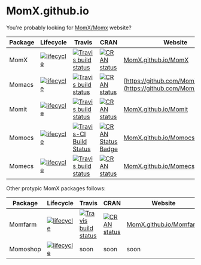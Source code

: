 # MomX.github.io

You're probably looking for [MomX/Momx](http://momx.github.io/MomX/) website?

Package     |  Lifecycle    |  Travis    |  CRAN      | Website
------------|---------------|------------|------------| ---------------
MomX        | [![lifecycle](https://img.shields.io/badge/lifecycle-experimental-orange.svg)](https://www.tidyverse.org/lifecycle/#experimental) | [![Travis build status](https://travis-ci.org/MomX/MomX.svg?branch=master)](https://travis-ci.org/MomX/MomX) | [![CRAN status](https://www.r-pkg.org/badges/version/MomX)](https://cran.r-project.org/package=MomX) | [MomX.github.io/MomX](http://momx.github.io/MomX)
Momacs      | [![lifecycle](https://img.shields.io/badge/lifecycle-experimental-orange.svg)](https://www.tidyverse.org/lifecycle/#experimental) | [![Travis build status](https://travis-ci.org/MomX/Momacs.svg?branch=master)](https://travis-ci.org/MomX/Momacs) | [![CRAN status](https://www.r-pkg.org/badges/version/Momacs)](https://cran.r-project.org/package=Momacs) | [https://github.com/MomX/Momacs](https://github.com/MomX/Momacs)
Momit      | [![lifecycle](https://img.shields.io/badge/lifecycle-experimental-orange.svg)](https://www.tidyverse.org/lifecycle/#experimental) | [![Travis build status](https://travis-ci.org/MomX/Momit.svg?branch=master)](https://travis-ci.org/MomX/Momit) | [![CRAN status](https://www.r-pkg.org/badges/version/Momit)](https://cran.r-project.org/package=Momit) | [MomX.github.io/Momit](http://momx.github.io/Momit)
Momocs      | [![lifecycle](https://img.shields.io/badge/lifecycle-maturing-blue.svg)](https://www.tidyverse.org/lifecycle/#maturing) | [![Travis-CI Build Status](https://travis-ci.org/MomX/Momocs.svg?branch=master)](https://travis-ci.org/MomX/Momocs) | [![CRAN Status Badge](http://www.r-pkg.org/badges/version/Momocs)](http://cran.r-project.org/package=Momocs) | [MomX.github.io/Momocs](http://momx.github.io/Momocs)
Momecs      | [![lifecycle](https://img.shields.io/badge/lifecycle-experimental-orange.svg)](https://www.tidyverse.org/lifecycle/#experimental) | [![Travis build status](https://travis-ci.org/MomX/Momecs.svg?branch=master)](https://travis-ci.org/MomX/Momecs) | [![CRAN status](https://www.r-pkg.org/badges/version/Momecs)](https://cran.r-project.org/package=Momecs) | [MomX.github.io/Momecs](http://momx.github.io/Momecs)

Other protypic MomX packages follows:

Package     |  Lifecycle    |  Travis    |  CRAN      | Website
------------|---------------|------------|------------| ---------------
Momfarm     | [![lifecycle](https://img.shields.io/badge/lifecycle-experimental-orange.svg)](https://www.tidyverse.org/lifecycle/#experimental)  | [![Travis build status](https://travis-ci.org/MomX/Momfarm.svg?branch=master)](https://travis-ci.org/MomX/Momfarm) | [![CRAN status](https://www.r-pkg.org/badges/version/Momfarm)](https://cran.r-project.org/package=Momfarm) | [MomX.github.io/Momfarm](http://momx.github.io/Momfarm)
Momoshop    |  [![lifecycle](https://img.shields.io/badge/lifecycle-experimental-orange.svg)](https://www.tidyverse.org/lifecycle/#experimental)  | soon | soon | soon 
